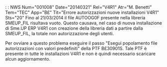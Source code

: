  :  : NWS Num="001008" Date="20140321" Rel="V4R1" Atr="M. Benetti" Tem="TEC" App="B£" Tit="Errore autorizzazioni nuove installazioni V4R1" Sts="20"
Fino al 21/03/2014 il file AUTOOG0F presente nella libreria SMEUP_FIL  risultava vuoto.
Questo causava, nel caso di nuova installazione di Sme.UP ERP V4R1 con creazione della libreria dati a partire dalla SMEUP_FIL, la totale non autorizzazione degli utenti.

Per ovviare a questo problema eseguire il passo "Esegui popolamento file autorizzazioni con valori predefiniti" della PTF B£30901S.
Tale PTF è presente in tutte le installazioni V4R1 e non è quindi necessario scaricare alcun aggiornamento.
